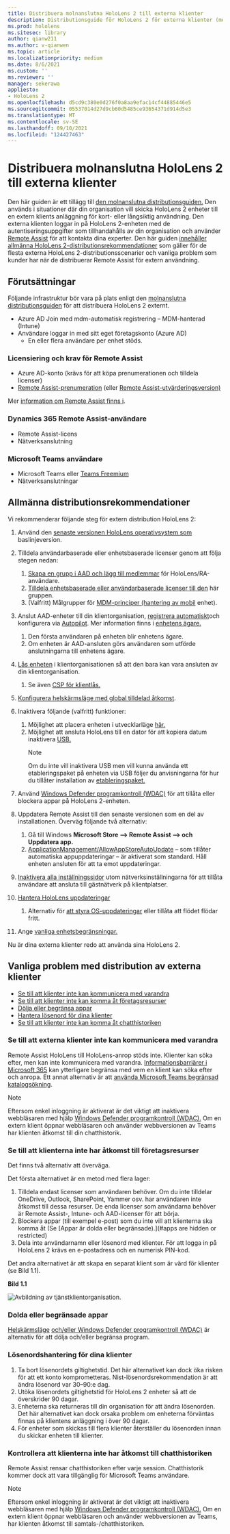 ```yaml
---
title: Distribuera molnanslutna HoloLens 2 till externa klienter
description: Distributionsguide för HoloLens 2 för externa klienter (med fjärrhjälp som exempel)
ms.prod: hololens
ms.sitesec: library
author: qianw211
ms.author: v-qianwen
ms.topic: article
ms.localizationpriority: medium
ms.date: 8/6/2021
ms.custom: ''
ms.reviewer: ''
manager: sekerawa
appliesto:
- HoloLens 2
ms.openlocfilehash: d5cd9c380e0d276f0a8aa9efac14cf44885446e5
ms.sourcegitcommit: 05537014d27d9cb60d5485ce93654371d914d5e3
ms.translationtype: MT
ms.contentlocale: sv-SE
ms.lasthandoff: 09/10/2021
ms.locfileid: "124427463"
---
```

# <a name="deploy-cloud-connected-hololens-2-to-external-clients"></a>Distribuera molnanslutna HoloLens 2 till externa klienter

Den här guiden är ett tillägg till [den molnanslutna distributionsguiden.](hololens2-cloud-connected-overview.md) Den används i situationer där din organisation vill skicka HoloLens 2 enheter till en extern klients anläggning för kort- eller långsiktig användning. Den externa klienten loggar in på HoloLens 2-enheten med de autentiseringsuppgifter som tillhandahålls av din organisation och använder [Remote Assist](/dynamics365/mixed-reality/remote-assist/ra-overview) för att kontakta dina experter. Den här guiden [innehåller allmänna HoloLens 2-distributionsrekommendationer](#general-deployment-recommendations) som gäller för de [](#common-external-client-deployment-concerns) flesta externa HoloLens 2-distributionsscenarier och vanliga problem som kunder har när de distribuerar Remote Assist för extern användning. 

## <a name="prerequisites"></a>Förutsättningar

Följande infrastruktur bör vara på plats enligt den [molnanslutna distributionsguiden](hololens2-cloud-connected-overview.md) för att distribuera HoloLens 2 externt.

- Azure AD Join med mdm-automatisk registrering – MDM-hanterad (Intune)
- Användare loggar in med sitt eget företagskonto (Azure AD)
    - En eller flera användare per enhet stöds.

### <a name="remote-assist-licensing-and-requirements"></a>Licensiering och krav för Remote Assist

- Azure AD-konto (krävs för att köpa prenumerationen och tilldela licenser)
- [Remote Assist-prenumeration](/dynamics365/mixed-reality/remote-assist/buy-and-deploy-remote-assist) (eller [Remote Assist-utvärderingsversion)](/dynamics365/mixed-reality/remote-assist/try-remote-assist)

Mer [information om Remote Assist finns i](/hololens/hololens2-cloud-connected-overview#learn-about-remote-assist).

### <a name="dynamics-365-remote-assist-user"></a>Dynamics 365 Remote Assist-användare

- Remote Assist-licens
- Nätverksanslutning

### <a name="microsoft-teams-user"></a>Microsoft Teams användare

- Microsoft Teams eller [Teams Freemium](https://products.office.com/microsoft-teams/free)
- Nätverksanslutningar

## <a name="general-deployment-recommendations"></a>Allmänna distributionsrekommendationer

Vi rekommenderar följande steg för extern distribution HoloLens 2:

1. Använd den [senaste versionen HoloLens operativsystem som](https://aka.ms/hololens2download) baslinjeversion.
1. Tilldela användarbaserade eller enhetsbaserade licenser genom att följa stegen nedan:
    1. [Skapa en grupp i AAD och lägg till medlemmar](/azure/active-directory/fundamentals/active-directory-groups-create-azure-portal#create-a-basic-group-and-add-members) för HoloLens/RA-användare.
    1. [Tilldela enhetsbaserade eller användarbaserade licenser till den](/azure/active-directory/enterprise-users/licensing-groups-assign#:~:text=In%20this%20article%201%20Assign%20the%20required%20licenses,3%20Check%20for%20license%20problems%20and%20resolve%20them) här gruppen.
    1. (Valfritt) Målgrupper för [MDM-principer (hantering av mobil](hololens-enroll-mdm.md) enhet).

1. Anslut AAD-enheter till din klientorganisation, [registrera automatiskt](/hololens/hololens-enroll-mdm#auto-enrollment-in-mdm)och konfigurera via [Autopilot](/hololens/hololens2-autopilot). Mer information finns i [enhetens ägare.](/hololens/security-adminless-os#device-owner)
    1. Den första användaren på enheten blir enhetens ägare.
    1. Om enheten är AAD-ansluten görs användaren som utförde anslutningarna till enhetens ägare.
    
1. [Lås enheten](/hololens/hololens-release-notes#tenantlockdown-csp-and-autopilot) i klientorganisationen så att den bara kan vara ansluten av din klientorganisation.
    1. Se även [CSP för klientlås.](/windows/client-management/mdm/tenantlockdown-csp)

1. [Konfigurera helskärmsläge med global tilldelad åtkomst](/hololens/hololens-global-assigned-access-kiosk).

1. Inaktivera följande (valfritt) funktioner:
    1. Möjlighet att placera enheten i utvecklarläge [här.](/windows/client-management/mdm/policy-csp-applicationmanagement#applicationmanagement-allowdeveloperunlock)
    1. Möjlighet att ansluta HoloLens till en dator för att kopiera datum inaktivera [USB.](/windows/client-management/mdm/policy-csp-connectivity#connectivity-allowusbconnection)
       > [!NOTE]
        > Om du inte vill inaktivera USB men vill kunna använda ett etableringspaket på enheten via USB följer du anvisningarna för hur du tillåter installation av [etableringspaket.](/windows/client-management/mdm/policy-csp-security#security-allowaddprovisioningpackage)

1. Använd [Windows Defender programkontroll (WDAC)](/hololens/windows-defender-application-control-wdac) för att tillåta eller blockera appar på HoloLens 2-enheten.
1. Uppdatera Remote Assist till den senaste versionen som en del av installationen. Överväg följande två alternativ:
    1. Gå till Windows **Microsoft Store --> Remote Assist --> och Uppdatera app.**
    1. [ApplicationManagement/AllowAppStoreAutoUpdate](/windows/client-management/mdm/policy-csp-applicationmanagement#applicationmanagement-allowappstoreautoupdate) – som tillåter automatiska appuppdateringar – är aktiverat som standard. Håll enheten ansluten för att ta emot uppdateringar.
1. [Inaktivera alla inställningssidor](/hololens/settings-uri-list) utom nätverksinställningarna för att tillåta användare att ansluta till gästnätverk på klientplatser.
1. [Hantera HoloLens uppdateringar](/hololens/hololens-updates)
    1. Alternativ för [att styra OS-uppdateringar](/mem/intune/protect/windows-update-for-business-configure#create-and-assign-update-rings) eller tillåta att flödet flödar fritt.
1. Ange [vanliga enhetsbegränsningar.](/hololens/hololens-common-device-restrictions)

Nu är dina externa klienter redo att använda sina HoloLens 2.

## <a name="common-external-client-deployment-concerns"></a>Vanliga problem med distribution av externa klienter

- [Se till att klienter inte kan kommunicera med varandra](#ensure-that-external-clients-cant-communicate-with-one-another)
- [Se till att klienter inte kan komma åt företagsresurser](#ensure-that-clients-wont-have-access-to-company-resources)
- [Dölja eller begränsa appar](#hidden-or-restricted-apps)
- [Hantera lösenord för dina klienter](#password-management-for-your-clients) 
- [Se till att klienter inte kan komma åt chatthistoriken](#ensure-that-clients-wont-have-access-to-chat-history)

### <a name="ensure-that-external-clients-cant-communicate-with-one-another"></a>Se till att externa klienter inte kan kommunicera med varandra

Remote Assist HoloLens till HoloLens-anrop stöds inte. Klienter kan söka efter, men kan inte kommunicera med varandra. [Informationsbarriärer i Microsoft 365](/microsoft-365/compliance/information-barriers) kan ytterligare begränsa med vem en klient kan söka efter och anropa. Ett annat alternativ är att [använda Microsoft Teams begränsad katalogsökning](/MicrosoftTeams/teams-scoped-directory-search).

 > [!NOTE]
> Eftersom enkel inloggning är aktiverat är det viktigt att inaktivera webbläsaren med hjälp [Windows Defender programkontroll (WDAC).](/hololens/windows-defender-application-control-wdac) Om en extern klient öppnar webbläsaren och använder webbversionen av Teams har klienten åtkomst till din chatthistorik.

### <a name="ensure-that-clients-wont-have-access-to-company-resources"></a>Se till att klienterna inte har åtkomst till företagsresurser

Det finns två alternativ att överväga.

Det första alternativet är en metod med flera lager:

1. Tilldela endast licenser som användaren behöver. Om du inte tilldelar OneDrive, Outlook, SharePoint, Yammer osv. har användaren inte åtkomst till dessa resurser. De enda licenser som användarna behöver är Remote Assist-, Intune- och AAD-licenser för att börja.
1. Blockera appar (till exempel e-post) som du inte vill att klienterna ska komma åt (Se [Appar är dolda eller begränsade).](#apps are hidden or restricted)
1. Dela inte användarnamn eller lösenord med klienter. För att logga in på HoloLens 2 krävs en e-postadress och en numerisk PIN-kod.

Det andra alternativet är att skapa en separat klient som är värd för klienter (se Bild 1.1).

**Bild 1.1**

![Avbildning av tjänstklientorganisation.](./images/hololens-service-tenant-image.png)

### <a name="hidden-or-restricted-apps"></a>Dolda eller begränsade appar

[Helskärmsläge](/hololens/hololens-kiosk) [och/eller Windows Defender programkontroll (WDAC)](/hololens/windows-efender-application-control-wdac) är alternativ för att dölja och/eller begränsa program.

### <a name="password-management-for-your-clients"></a>Lösenordshantering för dina klienter

1. Ta bort lösenordets giltighetstid. Det här alternativet kan dock öka risken för att ett konto komprometteras. Nist-lösenordsrekommendation är att ändra lösenord var 30–90:e dag.
1. Utöka lösenordets giltighetstid för HoloLens 2 enheter så att de överskrider 90 dagar.
1. Enheterna ska returneras till din organisation för att ändra lösenorden. Det här alternativet kan dock orsaka problem om enheterna förväntas finnas på klientens anläggning i över 90 dagar.  
1. För enheter som skickas till flera klienter återställer du lösenorden innan du skickar enheten till klienter.

### <a name="ensure-that-clients-wont-have-access-to-chat-history"></a>Kontrollera att klienterna inte har åtkomst till chatthistoriken

Remote Assist rensar chatthistoriken efter varje session. Chatthistorik kommer dock att vara tillgänglig för Microsoft Teams användare.

> [!NOTE]
> Eftersom enkel inloggning är aktiverat är det viktigt att inaktivera webbläsaren med hjälp [Windows Defender programkontroll (WDAC).](/hololens/windows-defender-application-control-wdac)  Om en extern klient öppnar webbläsaren och använder webbversionen av Teams, har klienten åtkomst till samtals-/chatthistoriken.

